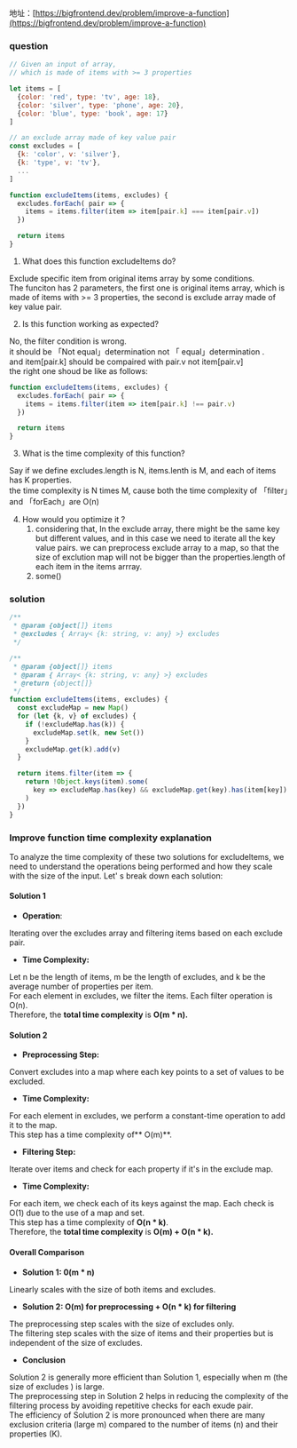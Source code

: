 地址：[https://bigfrontend.dev/problem/improve-a-function](https://bigfrontend.dev/problem/improve-a-function)
### question
```javascript
// Given an input of array, 
// which is made of items with >= 3 properties

let items = [
  {color: 'red', type: 'tv', age: 18}, 
  {color: 'silver', type: 'phone', age: 20},
  {color: 'blue', type: 'book', age: 17}
] 

// an exclude array made of key value pair
const excludes = [ 
  {k: 'color', v: 'silver'}, 
  {k: 'type', v: 'tv'}, 
  ...
] 

function excludeItems(items, excludes) { 
  excludes.forEach( pair => { 
    items = items.filter(item => item[pair.k] === item[pair.v])
  })

  return items
}
```

1. What does this function excludeItems do?

Exclude specific item from original items array by some conditions.<br />The funciton has 2 parameters, the first one is original items array,  which is made of items with >= 3 properties, the second is exclude array made of key value pair.

2. Is this function working as expected?

No, the filter condition is wrong.<br />it should be 「Not equal」determination not 「 equal」determination .<br />and item[pair.k]  should be compaired with pair.v not item[pair.v]<br />the right one shoud be like as follows:
```javascript
function excludeItems(items, excludes) { 
  excludes.forEach( pair => { 
    items = items.filter(item => item[pair.k] !== pair.v)
  })

  return items
}
```

3. What is the time complexity of this function?

Say if we define excludes.length is N, items.lenth is M, and each of items has K properties.<br />the time complexity is N times M, cause both the time complexity of 「filter」and 「forEach」are O(n)

4. How would you optimize it ?
   1. considering that, In the exclude array, there might be the same key but different values, and in this case we need to iterate all the key value pairs. we can preprocess exclude array to a map, so that the size of exclution map will not be bigger than the properties.length of each item in the items arrray.
   2. some()
### solution
```javascript
/**
 * @param {object[]} items
 * @excludes { Array< {k: string, v: any} >} excludes
 */

/**
 * @param {object[]} items
 * @param { Array< {k: string, v: any} >} excludes
 * @return {object[]}
 */
function excludeItems(items, excludes) {
  const excludeMap = new Map()
  for (let {k, v} of excludes) {
    if (!excludeMap.has(k)) {
      excludeMap.set(k, new Set())
    }
    excludeMap.get(k).add(v)
  }

  return items.filter(item => {
    return !Object.keys(item).some(
      key => excludeMap.has(key) && excludeMap.get(key).has(item[key])
    )
  })
}
```
### Improve function time complexity explanation
To analyze the time complexity of these two solutions for excludeltems, we need to understand the operations being performed and how they scale with the size of the input. Let' s break down each solution:

#### Solution 1

- **Operation**: 

Iterating over the excludes array and filtering items based on each exclude pair.

- **Time Complexity:**

Let n be the length of items, m be the length of excludes, and k be the average number of properties per item.<br />For each element in excludes, we filter the items. Each filter operation is O(n).<br />Therefore, the **total time complexity** is **O(m * n).**

#### Solution 2

- **Preprocessing Step:**

Convert excludes into a map where each key points to a set of values to be excluded.

- **Time Complexity:**

For each element in excludes, we perform a constant-time operation to add it to the map.<br />This step has a time complexity of** O(m)**.

- **Filtering Step:**

Iterate over items and check for each property if it's in the exclude map.

- **Time Complexity:**

For each item, we check each of its keys against the map. Each check is O(1) due to the use of a map and set.<br />This step has a time complexity of **O(n * k)**.<br />Therefore, the **total time complexity** is **O(m) + O(n * k).**

#### Overall Comparison

- **Solution 1: 0(m * n)**

Linearly scales with the size of both items and excludes.

- **Solution 2: O(m) for preprocessing + O(n * k) for filtering**

The preprocessing step scales with the size of excludes only.<br />The filtering step scales with the size of items and their properties but is independent of the size of excludes.

- **Conclusion**

Solution 2 is generally more efficient than Solution 1, especially when m (the size of excludes ) is large.<br />The preprocessing step in Solution 2 helps in reducing the complexity of the filtering process by avoiding repetitive checks for each exude pair.<br />The efficiency of Solution 2 is more pronounced when there are many exclusion criteria (large m) compared to the number of items (n) and their properties (K).

